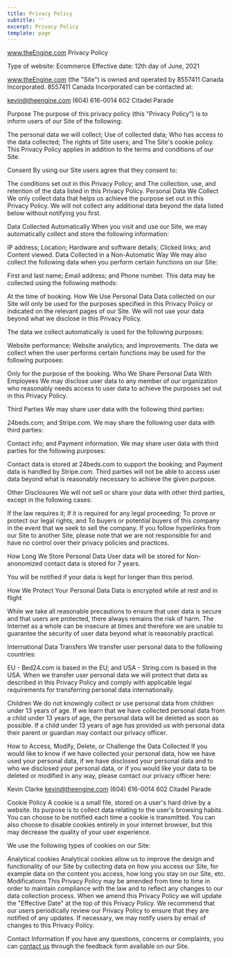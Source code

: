 ```yaml
---
title: Privacy Policy 
subtitle: ''
excerpt: Privacy Policy
template: page
---
```


www.theEngine.com Privacy Policy

Type of website: Ecommerce
Effective date: 12th day of June, 2021

www.theEngine.com (the "Site") is owned and operated by 8557411 Canada Incorporated. 8557411 Canada Incorporated can be contacted at: 

kevin@theengine.com
(604) 616-0014
602 Citadel Parade

Purpose
The purpose of this privacy policy (this "Privacy Policy") is to inform users of our Site of the following:

The personal data we will collect;
Use of collected data;
Who has access to the data collected;
The rights of Site users; and
The Site's cookie policy.
This Privacy Policy applies in addition to the terms and conditions of our Site.

Consent
By using our Site users agree that they consent to:

The conditions set out in this Privacy Policy; and
The collection, use, and retention of the data listed in this Privacy Policy.
Personal Data We Collect
We only collect data that helps us achieve the purpose set out in this Privacy Policy. We will not collect any additional data beyond the data listed below without notifying you first.


Data Collected Automatically
When you visit and use our Site, we may automatically collect and store the following information:

IP address;
Location;
Hardware and software details;
Clicked links; and
Content viewed.
Data Collected in a Non-Automatic Way
We may also collect the following data when you perform certain functions on our Site:

First and last name;
Email address; and
Phone number.
This data may be collected using the following methods:

At the time of booking.
How We Use Personal Data
Data collected on our Site will only be used for the purposes specified in this Privacy Policy or indicated on the relevant pages of our Site. We will not use your data beyond what we disclose in this Privacy Policy.

The data we collect automatically is used for the following purposes:

Website performance;
Website analytics; and
Improvements.
The data we collect when the user performs certain functions may be used for the following purposes:

Only for the purpose of the booking.
Who We Share Personal Data With
Employees
We may disclose user data to any member of our organization who reasonably needs access to user data to achieve the purposes set out in this Privacy Policy.

Third Parties
We may share user data with the following third parties:

24beds.com; and
Stripe.com.
We may share the following user data with third parties:

Contact info; and
Payment information.
We may share user data with third parties for the following purposes:

Contact data is stored at 24beds.com to support the booking; and
Payment data is handled by Stripe.com.
Third parties will not be able to access user data beyond what is reasonably necessary to achieve the given purpose.

Other Disclosures
We will not sell or share your data with other third parties, except in the following cases:

If the law requires it;
If it is required for any legal proceeding;
To prove or protect our legal rights; and
To buyers or potential buyers of this company in the event that we seek to sell the company.
If you follow hyperlinks from our Site to another Site, please note that we are not responsible for and have no control over their privacy policies and practices.

How Long We Store Personal Data
User data will be stored for Non-anonomized contact data is stored for 7 years.

You will be notified if your data is kept for longer than this period.

How We Protect Your Personal Data
Data is encrypted while at rest and in flight

While we take all reasonable precautions to ensure that user data is secure and that users are protected, there always remains the risk of harm. The Internet as a whole can be insecure at times and therefore we are unable to guarantee the security of user data beyond what is reasonably practical.

International Data Transfers
We transfer user personal data to the following countries:

EU - Bed24.com is based in the EU; and
USA - String.com is based in the USA.
When we transfer user personal data we will protect that data as described in this Privacy Policy and comply with applicable legal requirements for transferring personal data internationally.

Children
We do not knowingly collect or use personal data from children under 13 years of age. If we learn that we have collected personal data from a child under 13 years of age, the personal data will be deleted as soon as possible. If a child under 13 years of age has provided us with personal data their parent or guardian may contact our privacy officer.

How to Access, Modify, Delete, or Challenge the Data Collected
If you would like to know if we have collected your personal data, how we have used your personal data, if we have disclosed your personal data and to who we disclosed your personal data, or if you would like your data to be deleted or modified in any way, please contact our privacy officer here:

Kevin Clarke
kevin@theengine.com
(604) 616-0014
602 Citadel Parade

Cookie Policy
A cookie is a small file, stored on a user's hard drive by a website. Its purpose is to collect data relating to the user's browsing habits. You can choose to be notified each time a cookie is transmitted. You can also choose to disable cookies entirely in your internet browser, but this may decrease the quality of your user experience.

We use the following types of cookies on our Site:

Analytical cookies
Analytical cookies allow us to improve the design and functionality of our Site by collecting data on how you access our Site, for example data on the content you access, how long you stay on our Site, etc.
Modifications
This Privacy Policy may be amended from time to time in order to maintain compliance with the law and to reflect any changes to our data collection process. When we amend this Privacy Policy we will update the "Effective Date" at the top of this Privacy Policy. We recommend that our users periodically review our Privacy Policy to ensure that they are notified of any updates. If necessary, we may notify users by email of changes to this Privacy Policy.

Contact Information
If you have any questions, concerns or complaints, you can [contact us](https://www.theengine.com/contact/) through the feedback form available on our Site.
